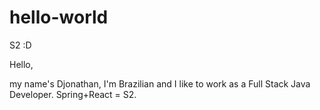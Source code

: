 # hello-world

S2 :D

Hello,

my name's Djonathan, I'm Brazilian and I like to work as a Full Stack Java Developer.
Spring+React = S2.
